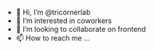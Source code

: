 - 👋 Hi, I’m @tricornerlab
- 👀 I’m interested in coworkers
- 💞️ I’m looking to collaborate on frontend
- 📫 How to reach me ...

<!---
tricornerlab/tricornerlab is a ✨ special ✨ repository because its `README.md` (this file) appears on your GitHub profile.
You can click the Preview link to take a look at your changes.
--->
